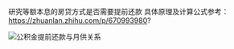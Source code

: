 研究等额本息的房贷方式是否需要提前还款
具体原理及计算公式参考：https://zhuanlan.zhihu.com/p/670993980?

![公积金提前还款与月供关系](https://github.com/Ontheroad123/house_loan_model/assets/31181026/3aafba75-388c-4f2f-b6c2-2ff9ad052865)

